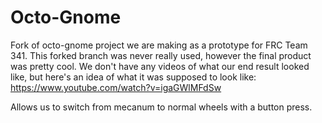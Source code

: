 # Octo-Gnome
Fork of octo-gnome project we are making as a prototype for FRC Team 341. This forked branch was never really used, however the final product was pretty cool. We don't have any videos of what our end result looked like, but here's an idea of what it was supposed to look like: https://www.youtube.com/watch?v=igaGWlMFdSw

Allows us to switch from mecanum to normal wheels with a button press.
